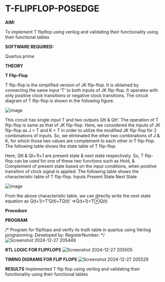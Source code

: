 # T-FLIPFLOP-POSEDGE

**AIM:**

To implement  T flipflop using verilog and validating their functionality using their functional tables

**SOFTWARE REQUIRED:**

Quartus prime

**THEORY**

**T Flip-Flop**

T flip-flop is the simplified version of JK flip-flop. It is obtained by connecting the same input ‘T’ to both inputs of JK flip-flop. It operates with only positive clock transitions or negative clock transitions. The circuit diagram of T flip-flop is shown in the following figure.

![image](https://github.com/naavaneetha/T-FLIPFLOP-POSEDGE/assets/154305477/458a68fe-2d08-4a9d-ac4f-7ae0480ce0bd)

 
This circuit has single input T and two outputs Qtt & Qtt’. The operation of T flip-flop is same as that of JK flip-flop. Here, we considered the inputs of JK flip-flop as J = T and K = T in order to utilize the modified JK flip-flop for 2 combinations of inputs. So, we eliminated the other two combinations of J & K, for which those two values are complement to each other in T flip-flop. The following table shows the state table of T flip-flop.

Here, Qtt & Qt+1t+1 are present state & next state respectively. So, T flip-flop can be used for one of these two functions such as Hold, & Complement of present state based on the input conditions, when positive transition of clock signal is applied. The following table shows the characteristic table of T flip-flop. Inputs Present State Next State

![image](https://github.com/naavaneetha/T-FLIPFLOP-POSEDGE/assets/154305477/cdd7fb32-539f-4b66-bb8d-f305a153c886)

 
From the above characteristic table, we can directly write the next state equation as Q(t+1)=T′Q(t)+TQ(t)′ ⇒Q(t+1)=T⊕Q(t)

**Procedure**



**PROGRAM**

/* Program for flipflops and verify its truth table in quartus using Verilog programming. Developed by: RegisterNumber:
*/
![Screenshot 2024-12-27 205449](https://github.com/user-attachments/assets/8b765a2f-2174-4d6c-964c-5f6d4e979043)

**RTL LOGIC FOR FLIPFLOPS**
![Screenshot 2024-12-27 205505](https://github.com/user-attachments/assets/490d46d7-c516-41de-8f1b-abefeb6c1036)

**TIMING DIGRAMS FOR FLIP FLOPS**
![Screenshot 2024-12-27 205529](https://github.com/user-attachments/assets/b279eb72-c756-4892-8af6-0a3b53ee27c0)

**RESULTS**
Implemented T flip flop using verilog and validating their functionality using their functional tables
